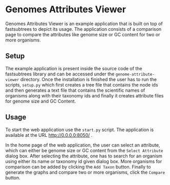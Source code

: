 # Genomes Attributes Viewer

Genomes Attributes Viewer is an example application that is 
built on top of fastsubtrees to depict its usage. The application 
consists of a comparison page to compare the attributes like genome size or 
GC content for two or more organisms. 

## Setup

The example application is present inside the source code of the 
fastsubtrees library and can be accessed under the `genome-attribute-viewer` directory.
Once the installation is finished the user has to run the scripts, `setup.py` which first creates a
tree file that contains the node ids and then generates a text file that
contains the scientific names of organisms along with their taxonomy 
ids and finally it creates attribute files for genome size and GC Content.

## Usage

To start the web application use the `start.py` script.
The application is available at the URL http://0.0.0.0:8050/ .

In the home page of the web application, the user can select an attribute,
which can either be genome size or GC content from the `Select Attribute` dialog
box. After selecting the attribute, one has to search for an organism
using either its name or taxonomy id given dialog box. More
organisms for comparison can be added by clicking the `Add Taxon` button.
Finally to generate the graphs and compare two or more organisms,
click the `Compare` button.

  

